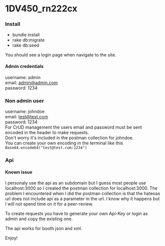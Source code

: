# 1DV450_rn222cx

### Install
* bundle install
* rake db:migrate
* rake db:seed

You should see a login page when navigate to the site.

#### Admin credentials
username: admin  
email: admin@admin.com  
password: 1234  

### Non admin user  
username: johndoe  
email: test@test.com  
password: 1234  
For CrUD management the users email and password must be sent encoded in the header to make requests.  
Don't worry it's included in the postman collection for johndoe.    
You can create your own encoding in the terminal like this `Base64.encode64("test@test.com:1234")`    

### Api

#### Known issue
I personaly use the api as an subdomain but I guess most people use localhost:3000 so I created the postman collection for localhost:3000. The problem I encountered when I did the postman collection is that the hateoas url does not include api as a parameter in the url. I know why it happens but I will not spend time on it for a peer-review.

To create requests you have to generate your own Api-Key or login as admin and copy the existing one.

The api works for booth json and xml.


Enjoy!
